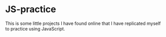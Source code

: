 # JS-practice
This is some little projects I have found online that I have replicated myself to practice using JavaScript.
